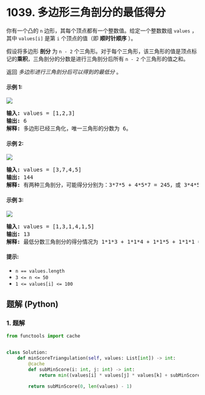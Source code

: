 # 1039. 多边形三角剖分的最低得分
你有一个凸的 `n` 边形，其每个顶点都有一个整数值。给定一个整数数组 `values` ，其中 `values[i]` 是第 `i` 个顶点的值（即 **顺时针顺序** ）。

假设将多边形 **剖分** 为 `n - 2` 个三角形。对于每个三角形，该三角形的值是顶点标记的**乘积**，三角剖分的分数是进行三角剖分后所有 `n - 2` 个三角形的值之和。

返回 *多边形进行三角剖分后可以得到的最低分* 。

#### 示例 1:
![](https://assets.leetcode.com/uploads/2021/02/25/shape1.jpg)
<pre>
<strong>输入:</strong> values = [1,2,3]
<strong>输出:</strong> 6
<strong>解释:</strong> 多边形已经三角化，唯一三角形的分数为 6。
</pre>

#### 示例 2:
![](https://assets.leetcode.com/uploads/2021/02/25/shape2.jpg)
<pre>
<strong>输入:</strong> values = [3,7,4,5]
<strong>输出:</strong> 144
<strong>解释:</strong> 有两种三角剖分，可能得分分别为：3*7*5 + 4*5*7 = 245，或 3*4*5 + 3*4*7 = 144。最低分数为 144。
</pre>

#### 示例 3:
![](https://assets.leetcode.com/uploads/2021/02/25/shape3.jpg)
<pre>
<strong>输入:</strong> values = [1,3,1,4,1,5]
<strong>输出:</strong> 13
<strong>解释:</strong> 最低分数三角剖分的得分情况为 1*1*3 + 1*1*4 + 1*1*5 + 1*1*1 = 13。
</pre>

#### 提示:
* `n == values.length`
* `3 <= n <= 50`
* `1 <= values[i] <= 100`

## 题解 (Python)

### 1. 题解
```Python
from functools import cache


class Solution:
    def minScoreTriangulation(self, values: List[int]) -> int:
        @cache
        def subMinScore(i: int, j: int) -> int:
            return min((values[i] * values[j] * values[k] + subMinScore(i, k) + subMinScore(k, j) for k in range(i + 1, j)), default=0)

        return subMinScore(0, len(values) - 1)
```
